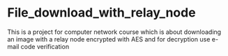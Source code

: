 # File_download_with_relay_node
This is a project for computer network course which is about downloading an image with a relay node  encrypted with AES and for decryption use e-mail code verification 
